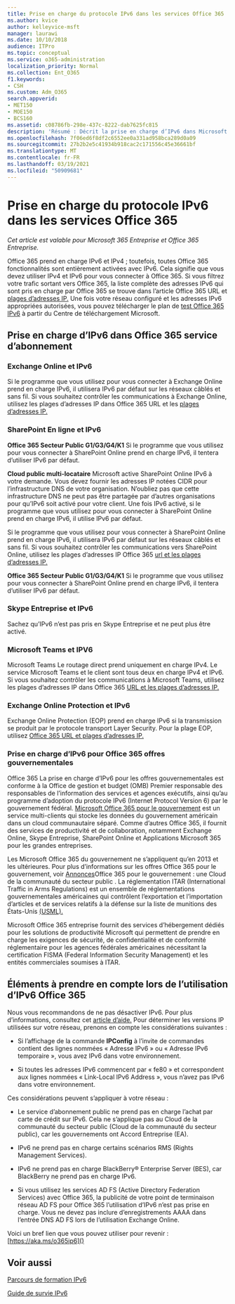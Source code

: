 ```yaml
---
title: Prise en charge du protocole IPv6 dans les services Office 365
ms.author: kvice
author: kelleyvice-msft
manager: laurawi
ms.date: 10/10/2018
audience: ITPro
ms.topic: conceptual
ms.service: o365-administration
localization_priority: Normal
ms.collection: Ent_O365
f1.keywords:
- CSH
ms.custom: Adm_O365
search.appverid:
- MET150
- MOE150
- BCS160
ms.assetid: c08786fb-298e-437c-8222-dab7625fc815
description: 'Résumé : Décrit la prise en charge d’IPv6 dans Microsoft Office 365 composants et dans Office 365 offres gouvernementales.'
ms.openlocfilehash: 7f06ed6f8df2c6552ee0a331ad958bca289d0a09
ms.sourcegitcommit: 27b2b2e5c41934b918cac2c171556c45e36661bf
ms.translationtype: MT
ms.contentlocale: fr-FR
ms.lasthandoff: 03/19/2021
ms.locfileid: "50909681"
---
```

# <a name="ipv6-support-in-office-365-services"></a>Prise en charge du protocole IPv6 dans les services Office 365

*Cet article est valable pour Microsoft 365 Entreprise et Office 365 Entreprise.*

Office 365 prend en charge IPv6 et IPv4 ; toutefois, toutes Office 365 fonctionnalités sont entièrement activées avec IPv6. Cela signifie que vous devez utiliser IPv4 et IPv6 pour vous connecter à Office 365. Si vous filtrez votre trafic sortant vers Office 365, la liste complète des adresses IPv6 qui sont pris en charge par Office 365 se trouve dans l’article Office 365 URL et [plages d’adresses IP.](urls-and-ip-address-ranges.md) Une fois votre réseau configuré et les adresses IPv6 appropriées autorisées, vous pouvez télécharger le plan de [test Office 365 IPv6](https://go.microsoft.com/fwlink/?LinkId=293447) à partir du Centre de téléchargement Microsoft.
  
## <a name="ipv6-support-in-office-365-subscription-service"></a>Prise en charge d’IPv6 dans Office 365 service d’abonnement

### <a name="exchange-online-and-ipv6"></a>Exchange Online et IPv6

Si le programme que vous utilisez pour vous connecter à Exchange Online prend en charge IPv6, il utilisera IPv6 par défaut sur les réseaux câblés et sans fil. Si vous souhaitez contrôler les communications à Exchange Online, utilisez les plages d’adresses IP dans Office 365 URL et les [plages d’adresses IP.](urls-and-ip-address-ranges.md)
  
### <a name="sharepoint-online-and-ipv6"></a>SharePoint En ligne et IPv6

 **Office 365 Secteur Public G1/G3/G4/K1** Si le programme que vous utilisez pour vous connecter à SharePoint Online prend en charge IPv6, il tentera d’utiliser IPv6 par défaut.
  
 **Cloud public multi-locataire** Microsoft active SharePoint Online IPv6 à votre demande. Vous devez fournir les adresses IP notées CIDR pour l’infrastructure DNS de votre organisation. N’oubliez pas que cette infrastructure DNS ne peut pas être partagée par d’autres organisations pour qu’IPv6 soit activé pour votre client. Une fois IPv6 activé, si le programme que vous utilisez pour vous connecter à SharePoint Online prend en charge IPv6, il utilise IPv6 par défaut.
  
Si le programme que vous utilisez pour vous connecter à SharePoint Online prend en charge IPv6, il utilisera IPv6 par défaut sur les réseaux câblés et sans fil. Si vous souhaitez contrôler les communications vers SharePoint Online, utilisez les plages d’adresses IP Office 365 [url et les plages d’adresses IP.](urls-and-ip-address-ranges.md)
  
 **Office 365 Secteur Public G1/G3/G4/K1** Si le programme que vous utilisez pour vous connecter à SharePoint Online prend en charge IPv6, il tentera d’utiliser IPv6 par défaut.
  
### <a name="skype-for-business-and-ipv6"></a>Skype Entreprise et IPv6

Sachez qu’IPv6 n’est pas pris en Skype Entreprise et ne peut plus être activé.

### <a name="microsoft-teams-and-ipv6"></a>Microsoft Teams et IPV6

Microsoft Teams Le routage direct prend uniquement en charge IPv4. Le service Microsoft Teams et le client sont tous deux en charge IPv4 et IPv6. Si vous souhaitez contrôler les communications à Microsoft Teams, utilisez les plages d’adresses IP dans Office 365 [URL et les plages d’adresses IP.](urls-and-ip-address-ranges.md)
  
### <a name="exchange-online-protection-and-ipv6"></a>Exchange Online Protection et IPv6

Exchange Online Protection (EOP) prend en charge IPv6 si la transmission se produit par le protocole transport Layer Security. Pour la plage EOP, utilisez [Office 365 URL et plages d’adresses IP.](urls-and-ip-address-ranges.md)
  
### <a name="ipv6-support-for-office-365-government-offerings"></a>Prise en charge d’IPv6 pour Office 365 offres gouvernementales

Office 365 La prise en charge d’IPv6 pour les offres gouvernementales est conforme à la Office de gestion et budget (OMB) Premier responsable des responsables de l’information des services et agences exécutifs, ainsi qu’au programme d’adoption du protocole IPv6 (Internet Protocol Version 6) par le gouvernement fédéral. [Microsoft Office 365 pour le gouvernement](https://go.microsoft.com/fwlink/p/?LinkId=325414) est un service multi-clients qui stocke les données du gouvernement américain dans un cloud communautaire séparé. Comme d’autres Office 365, il fournit des services de productivité et de collaboration, notamment Exchange Online, Skype Entreprise, SharePoint Online et Applications Microsoft 365 pour les grandes entreprises. 

Les Microsoft Office 365 du gouvernement ne s’appliquent qu’en 2013 et les ultérieures. Pour plus d’informations sur les offres Office 365 pour le gouvernement, voir [Annonces](https://go.microsoft.com/fwlink/p/?LinkId=325414)Office 365 pour le gouvernement : une Cloud de la communauté du secteur public . La réglementation ITAR (International Traffic in Arms Regulations) est un ensemble de réglementations gouvernementales américaines qui contrôlent l’exportation et l’importation d’articles et de services relatifs à la défense sur la liste de munitions des États-Unis [(USML).](https://go.microsoft.com/fwlink/p/?LinkId=325415) 

Microsoft Office 365 entreprise fournit des services d’hébergement dédiés pour les solutions de productivité Microsoft qui permettent de prendre en charge les exigences de sécurité, de confidentialité et de conformité réglementaire pour les agences fédérales américaines nécessitant la certification FISMA (Federal Information Security Management) et les entités commerciales soumises à ITAR.
  
## <a name="things-to-consider-when-using-ipv6-and-office-365"></a>Éléments à prendre en compte lors de l’utilisation d’IPv6 Office 365

Nous vous recommandons de ne pas désactiver IPv6. Pour plus d’informations, consultez cet [article d’aide.](https://support.microsoft.com/help/929852/guidance-for-configuring-ipv6-in-windows-for-advanced-users) Pour déterminer les versions IP utilisées sur votre réseau, prenons en compte les considérations suivantes :
  
- Si l’affichage de la commande **IPConfig** à l’invite de commandes contient des lignes nommées « Adresse IPv6 » ou « Adresse IPv6 temporaire », vous avez IPv6 dans votre environnement.

- Si toutes les adresses IPv6 commencent par « fe80 » et correspondent aux lignes nommées « Link-Local IPv6 Address », vous n’avez pas IPv6 dans votre environnement.

Ces considérations peuvent s’appliquer à votre réseau :
  
- Le service d’abonnement public ne prend pas en charge l’achat par carte de crédit sur IPv6. Cela ne s’applique pas au Cloud de la communauté du secteur public (Cloud de la communauté du secteur public), car les gouvernements ont Accord Entreprise (EA).

- IPv6 ne prend pas en charge certains scénarios RMS (Rights Management Services).

- IPv6 ne prend pas en charge BlackBerry® Enterprise Server (BES), car BlackBerry ne prend pas en charge IPv6.

- Si vous utilisez les services AD FS (Active Directory Federation Services) avec Office 365, la publicité de votre point de terminaison réseau AD FS pour Office 365 l’utilisation d’IPv6 n’est pas prise en charge. Vous ne devez pas inclure d’enregistrements AAAA dans l’entrée DNS AD FS lors de l’utilisation Exchange Online. 

Voici un bref lien que vous pouvez utiliser pour revenir : [https://aka.ms/o365ip6]()
  
## <a name="see-also"></a>Voir aussi

[Parcours de formation IPv6](/previous-versions/windows/it-pro/windows-server-2008-R2-and-2008/gg250710(v%3dws.10))
  
[Guide de survie IPv6](https://social.technet.microsoft.com/wiki/contents/articles/1728.ipv6-survival-guide.aspx)